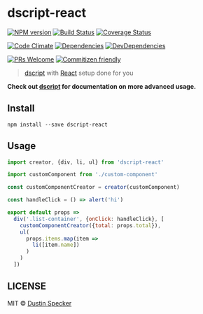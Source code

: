 # dscript-react
[![NPM version](https://badge.fury.io/js/dscript-react.svg)](https://badge.fury.io/js/dscript-react)
[![Build Status](https://travis-ci.org/dustinspecker/dscript-react.svg)](https://travis-ci.org/dustinspecker/dscript-react)
[![Coverage Status](https://img.shields.io/coveralls/dustinspecker/dscript-react.svg)](https://coveralls.io/r/dustinspecker/dscript-react?branch=master)

[![Code Climate](https://codeclimate.com/github/dustinspecker/dscript-react/badges/gpa.svg)](https://codeclimate.com/github/dustinspecker/dscript-react)
[![Dependencies](https://david-dm.org/dustinspecker/dscript-react.svg)](https://david-dm.org/dustinspecker/dscript-react/#info=dependencies&view=table)
[![DevDependencies](https://david-dm.org/dustinspecker/dscript-react/dev-status.svg)](https://david-dm.org/dustinspecker/dscript-react/#info=devDependencies&view=table)

[![PRs Welcome](https://img.shields.io/badge/PRs-welcome-brightgreen.svg?style=flat-square)](http://makeapullrequest.com)
[![Commitizen friendly](https://img.shields.io/badge/commitizen-friendly-brightgreen.svg)](http://commitizen.github.io/cz-cli/)

> [dscript](https://github.com/dustinspecker/dscript) with [React](https://facebook.github.io/react/) setup done for you

**Check out [dscript](https://github.com/dustinspecker/dscript) for documentation on more advanced usage.**

## Install
```
npm install --save dscript-react
```

## Usage
```javascript
import creator, {div, li, ul} from 'dscript-react'

import customComponent from './custom-component'

const customComponentCreator = creator(customComponent)

const handleClick = () => alert('hi')

export default props =>
  div('.list-container', {onClick: handleClick}, [
    customComponentCreator({total: props.total}),
    ul(
      props.items.map(item =>
        li([item.name])
      )
    )
  ])
```

## LICENSE
MIT © [Dustin Specker](https://github.com/dustinspecker)
